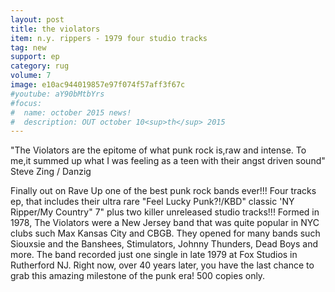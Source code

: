 ```yaml
---
layout: post
title: the violators
item: n.y. rippers - 1979 four studio tracks
tag: new
support: ep
category: rug
volume: 7
image: e10ac944019857e97f074f57aff3f67c
#youtube: aY90bMtbYrs
#focus:
#  name: october 2015 news!
#  description: OUT october 10<sup>th</sup> 2015
---
```


"The Violators are the epitome of what punk rock is,raw and intense. To me,it summed up what I was feeling as a teen with their angst driven sound" 
Steve Zing / Danzig

Finally out on Rave Up one of the best punk rock bands ever!!!
Four tracks ep, that includes their ultra rare "Feel Lucky Punk?!/KBD" classic 'NY Ripper/My Country" 7" plus two killer unreleased studio tracks!!!
Formed in 1978, The Violators were a New Jersey band that was quite popular in NYC clubs such Max Kansas City and CBGB. They opened for many bands such Siouxsie and the Banshees, Stimulators, Johnny Thunders, Dead Boys and more.
The band recorded just one single in late 1979 at Fox Studios in Rutherford NJ. Right now, over 40 years later, you have the last chance to grab this amazing milestone of the punk era!
500 copies only.
